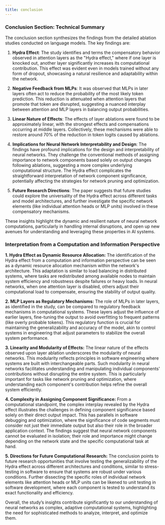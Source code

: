 ```yaml
---
title: conclusion
---
```

### Conclusion Section: Technical Summary

The conclusion section synthesizes the findings from the detailed ablation studies conducted on language models. The key findings are:

1. **Hydra Effect**: The study identifies and terms the compensatory behavior observed in attention layers as the "Hydra effect," where if one layer is knocked out, another layer significantly increases its computational contribution. This effect was evident even in models trained without any form of dropout, showcasing a natural resilience and adaptability within the network.

2. **Negative Feedback from MLPs**: It was observed that MLPs in later layers often act to reduce the probability of the most likely token prediction. This reduction is attenuated when attention layers that promote that token are disrupted, suggesting a nuanced interplay between attention and MLP layers in balancing output probabilities.

3. **Linear Nature of Effects**: The effects of layer ablations were found to be approximately linear, with the strongest effects and compensations occurring at middle layers. Collectively, these mechanisms were able to restore around 70% of the reduction in token logits caused by ablations.

4. **Implications for Neural Network Interpretability and Design**: The findings have profound implications for the design and interpretability of neural networks. They challenge the conventional methods of assigning importance to network components based solely on output changes following ablations, suggesting a more complex underlying computational structure. The Hydra effect complicates the straightforward interpretation of network component significance, potentially affecting the strategies for network pruning and optimization.

5. **Future Research Directions**: The paper suggests that future studies could explore the universality of the Hydra effect across different tasks and model architectures, and further investigate the specific network elements (like individual attention heads or MLP units) involved in these compensatory mechanisms.

These insights highlight the dynamic and resilient nature of neural network computations, particularly in handling internal disruptions, and open up new avenues for understanding and leveraging these properties in AI systems.

### Interpretation from a Computation and Information Perspective

**1. Hydra Effect as Dynamic Resource Allocation:**
The identification of the Hydra effect from a computation and information perspective can be seen as a dynamic resource allocation mechanism within the network's architecture. This adaptation is similar to load balancing in distributed systems, where tasks are redistributed among available nodes to maintain system efficiency and robustness despite failures or heavy loads. In neural networks, when one attention layer is disabled, others adjust their computational load to compensate, ensuring the stability of output quality.

**2. MLP Layers as Regulatory Mechanisms:**
The role of MLPs in later layers, as identified in the study, can be compared to regulatory feedback mechanisms in computational systems. These layers adjust the influence of earlier layers, fine-tuning the output to avoid overfitting to frequent patterns (like overly probable tokens). This regulatory function is crucial for maintaining the generalizability and accuracy of the model, akin to control systems in engineering that adjust parameters to stabilize the overall system performance.

**3. Linearity and Modularity of Effects:**
The linear nature of the effects observed upon layer ablation underscores the modularity of neural networks. This modularity reflects principles in software engineering where systems are built with interchangeable parts. Such modularity in neural networks facilitates understanding and manipulating individual components' contributions without disrupting the entire system. This is particularly important for tasks like network pruning and optimization, where understanding each component's contribution helps refine the overall system efficiently.

**4. Complexity in Assigning Component Significance:**
From a computational standpoint, the complex interplay revealed by the Hydra effect illustrates the challenges in defining component significance based solely on their direct output impact. This has parallels in software debugging and optimization, where the significance of code segments must consider not just their immediate output but also their role in the broader application context. The findings suggest that neural network components cannot be evaluated in isolation; their role and importance might change depending on the network state and the specific computational task at hand.

**5. Directions for Future Computational Research:**
The conclusion points to future research opportunities that involve testing the generalizability of the Hydra effect across different architectures and conditions, similar to stress-testing in software to ensure that systems are robust under various conditions. Further dissecting the specific roles of individual network elements like attention heads or MLP units can be likened to unit testing in software development, where each component is tested to understand its exact functionality and efficiency.

Overall, the study’s insights contribute significantly to our understanding of neural networks as complex, adaptive computational systems, highlighting the need for sophisticated methods to analyze, interpret, and optimize them.  
